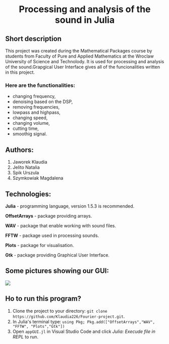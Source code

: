  # <center> Processing and analysis of the sound in Julia </center>

 ## Short description

 This project was created during the Mathematical Packages course by students from Faculty of Pure and Applied Mathematics at the Wroclaw University of Science and Technolody. 
 It is used for processing and analysis of the sound.Grapgical User Interface gives all of the funcionalities written in this project.

 ### Here are the functionalities:
 * changing frequency,
 * denoising based on the DSP,
 * removing frequencies,
 * lowpass and highpass,
 * changing speed,
 * changing volume,
 * cutting time,
 * smoothig signal. 


## Authors:
1. Jaworek Klaudia
2. Jelito Natalia
3. Spik Urszula
4. Szymkowiak Magdalena

## Technologies:
**Julia** - programming language, version 1.5.3 is recommended.

**OffsetArrays** - package providing arrays.

**WAV** - package that enable working with sound files.

**FFTW** - package used in processing sounds.

**Plots** - package for visualisation.

**Gtk** - package providing Graphical User Interface.


## Some pictures showing our GUI:
![](/.png)



## Ho to run this program?
1. Clone the project to your directory: `git clone https://github.com/Klaudia226/Fourier-project.git`.
2. In Julia's terminal type:
   `using Pkg; Pkg.add(["OffsetArrays","WAV", "FFTW", "Plots","Gtk"])`
3. Open `appGUI.jl` in Visual Studio Code and click *Julia: Execude file in REPL* to run.